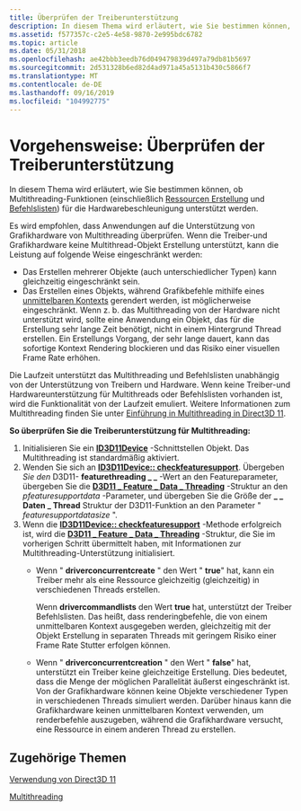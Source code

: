 ```yaml
---
title: Überprüfen der Treiberunterstützung
description: In diesem Thema wird erläutert, wie Sie bestimmen können, ob Multithreading-Funktionen (einschließlich Ressourcen Erstellung und Befehlslisten) für die Hardwarebeschleunigung unterstützt werden.
ms.assetid: f577357c-c2e5-4e58-9870-2e995bdc6782
ms.topic: article
ms.date: 05/31/2018
ms.openlocfilehash: ae42bbb3eedb76d049479839d497a79db81b5697
ms.sourcegitcommit: 2d531328b6ed82d4ad971a45a5131b430c5866f7
ms.translationtype: MT
ms.contentlocale: de-DE
ms.lasthandoff: 09/16/2019
ms.locfileid: "104992775"
---
```

# <a name="how-to-check-for-driver-support"></a>Vorgehensweise: Überprüfen der Treiberunterstützung

In diesem Thema wird erläutert, wie Sie bestimmen können, ob Multithreading-Funktionen (einschließlich [Ressourcen Erstellung](overviews-direct3d-11-render-multi-thread-intro.md) und [Befehlslisten](overviews-direct3d-11-render-multi-thread-command-list.md)) für die Hardwarebeschleunigung unterstützt werden.

Es wird empfohlen, dass Anwendungen auf die Unterstützung von Grafikhardware von Multithreading überprüfen. Wenn die Treiber-und Grafikhardware keine Multithread-Objekt Erstellung unterstützt, kann die Leistung auf folgende Weise eingeschränkt werden:

-   Das Erstellen mehrerer Objekte (auch unterschiedlicher Typen) kann gleichzeitig eingeschränkt sein.
-   Das Erstellen eines Objekts, während Grafikbefehle mithilfe eines [unmittelbaren Kontexts](overviews-direct3d-11-render-multi-thread-render.md) gerendert werden, ist möglicherweise eingeschränkt. Wenn z. b. das Multithreading von der Hardware nicht unterstützt wird, sollte eine Anwendung ein Objekt, das für die Erstellung sehr lange Zeit benötigt, nicht in einem Hintergrund Thread erstellen. Ein Erstellungs Vorgang, der sehr lange dauert, kann das sofortige Kontext Rendering blockieren und das Risiko einer visuellen Frame Rate erhöhen.

Die Laufzeit unterstützt das Multithreading und Befehlslisten unabhängig von der Unterstützung von Treibern und Hardware. Wenn keine Treiber-und Hardwareunterstützung für Multithreads oder Befehlslisten vorhanden ist, wird die Funktionalität von der Laufzeit emuliert. Weitere Informationen zum Multithreading finden Sie unter [Einführung in Multithreading in Direct3D 11](overviews-direct3d-11-render-multi-thread-intro.md).

**So überprüfen Sie die Treiberunterstützung für Multithreading:**

1.  Initialisieren Sie ein [**ID3D11Device**](/windows/desktop/api/D3D11/nn-d3d11-id3d11device) -Schnittstellen Objekt. Das Multithreading ist standardmäßig aktiviert.
2.  Wenden Sie sich an [**ID3D11Device:: checkfeaturesupport**](/windows/desktop/api/D3D11/nf-d3d11-id3d11device-checkfeaturesupport). Übergeben *Sie den* D3D11- **featurethreading \_ \_** -Wert an den Featureparameter, übergeben Sie die [**D3D11 \_ Feature \_ Data \_ Threading**](/windows/desktop/api/D3D11/ns-d3d11-d3d11_feature_data_threading) -Struktur an den *pfeaturesupportdata* -Parameter, und übergeben Sie die Größe der **\_ \_ Daten \_ Thread** Struktur der D3D11-Funktion an den Parameter " *featuresupportdatasize* ".
3.  Wenn die [**ID3D11Device:: checkfeaturesupport**](/windows/desktop/api/D3D11/nf-d3d11-id3d11device-checkfeaturesupport) -Methode erfolgreich ist, wird die [**D3D11 \_ Feature \_ Data \_ Threading**](/windows/desktop/api/D3D11/ns-d3d11-d3d11_feature_data_threading) -Struktur, die Sie im vorherigen Schritt übermittelt haben, mit Informationen zur Multithreading-Unterstützung initialisiert.
    -   Wenn " **driverconcurrentcreate** " den Wert " **true**" hat, kann ein Treiber mehr als eine Ressource gleichzeitig (gleichzeitig) in verschiedenen Threads erstellen.

        Wenn **drivercommandlists** den Wert **true** hat, unterstützt der Treiber Befehlslisten. Das heißt, dass renderingbefehle, die von einem unmittelbaren Kontext ausgegeben werden, gleichzeitig mit der Objekt Erstellung in separaten Threads mit geringem Risiko einer Frame Rate Stutter erfolgen können.

    -   Wenn " **driverconcurrentcreation** " den Wert " **false**" hat, unterstützt ein Treiber keine gleichzeitige Erstellung. Dies bedeutet, dass die Menge der möglichen Parallelität äußerst eingeschränkt ist. Von der Grafikhardware können keine Objekte verschiedener Typen in verschiedenen Threads simuliert werden. Darüber hinaus kann die Grafikhardware keinen unmittelbaren Kontext verwenden, um renderbefehle auszugeben, während die Grafikhardware versucht, eine Ressource in einem anderen Thread zu erstellen.

## <a name="related-topics"></a>Zugehörige Themen

<dl> <dt>

[Verwendung von Direct3D 11](how-to-use-direct3d-11.md)
</dt> <dt>

[Multithreading](overviews-direct3d-11-render-multi-thread.md)
</dt> </dl>

 

 




